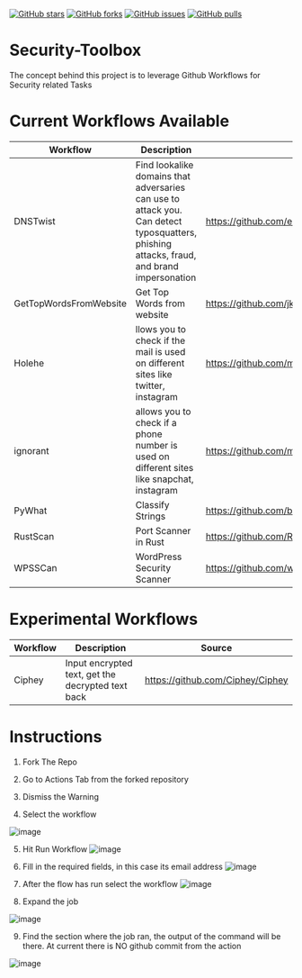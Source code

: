 [![GitHub stars](https://img.shields.io/github/stars/jkerai1/Security-Toolbox?style=flat-square)](https://github.com/jkerai1/Security-Toolbox/stargazers)
[![GitHub forks](https://img.shields.io/github/forks/jkerai1/Security-Toolbox?style=flat-square)](https://github.com/jkerai1/Security-Toolbox/network)
[![GitHub issues](https://img.shields.io/github/issues/jkerai1/Security-Toolbox?style=flat-square)](https://github.com/jkerai1/Security-Toolbox/issues)
[![GitHub pulls](https://img.shields.io/github/issues-pr/jkerai1/Security-Toolbox?style=flat-square)](https://github.com/jkerai1/Security-Toolbox/pulls)

# Security-Toolbox

The concept behind this project is to leverage Github Workflows for Security related Tasks

# Current Workflows Available  

| Workflow| Description | Source
| --- | --- | --- |
| DNSTwist | Find lookalike domains that adversaries can use to attack you. Can detect typosquatters, phishing attacks, fraud, and brand impersonation|https://github.com/elceef/dnstwist
| GetTopWordsFromWebsite | Get Top Words from website | https://github.com/jkerai1/GeneratePasswordListFromWebsite
| Holehe |llows you to check if the mail is used on different sites like twitter, instagram | https://github.com/megadose/holehe    
| ignorant | allows you to check if a phone number is used on different sites like snapchat, instagram| https://github.com/megadose/ignorant
| PyWhat | Classify Strings | https://github.com/bee-san/pyWhat
| RustScan | Port Scanner in Rust | https://github.com/RustScan/RustScan
| WPSSCan | WordPress Security Scanner | https://github.com/wpscanteam/wpscan

# Experimental Workflows
| Workflow| Description | Source
| --- | --- | --- |
| Ciphey | Input encrypted text, get the decrypted text back | https://github.com/Ciphey/Ciphey


# Instructions  

1. Fork The Repo  
2. Go to Actions Tab from the forked repository
3. Dismiss the Warning
   
4. Select the workflow  

![image](https://github.com/jkerai1/Security-Toolbox/assets/55988027/81d4dd84-2a28-4fbb-be8d-011b72292672)

5. Hit Run Workflow
![image](https://github.com/jkerai1/Security-Toolbox/assets/55988027/732b9b26-42b1-4f9a-b5fe-2233004de35b)

6. Fill in the required fields, in this case its email address
![image](https://github.com/jkerai1/Security-Toolbox/assets/55988027/c3d9d267-f79d-4f29-8ed0-3e33657d7aa2)

7. After the flow has run select the workflow
![image](https://github.com/jkerai1/Security-Toolbox/assets/55988027/69907a8f-bb1b-4e49-9868-3e7988d45cfc)

8. Expand the job

![image](https://github.com/jkerai1/Security-Toolbox/assets/55988027/dd3b79f2-6117-45f6-a1c1-08ff5b4e5792)

9. Find the section where the job ran, the output of the command will be there. At current there is NO github commit from the action  

![image](https://github.com/jkerai1/Security-Toolbox/assets/55988027/a1497849-5f0d-4488-bb32-0c7086b9c310)
